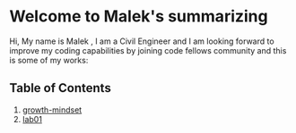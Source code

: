 # Welcome to Malek's summarizing
Hi, My name is Malek , I am a Civil Engineer and I am looking forward to improve my coding capabilities by joining code fellows community and this is some of my works:
## Table of Contents
1. [growth-mindset](https://malekhassan.github.io/learning-journal/growth-mindset)
2. [lab01](https://malekhassan.github.io/learning-journal/lab01)
